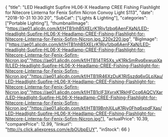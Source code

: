 {
	"title": "LED Headlight Supfire HL06-X Headlamp CREE Fishing Flashlight for Nitecore Linterna for Fenix Sofirn Nicron Convoy Light S113",
	"date": "2018-10-31 10:30:20",
	"SubCat": ["Lights & Lighting"],
	"categories": ["Portable Lighting"],
	"thumbnailImage": "https://ae01.alicdn.com/kf/HTB1nhB5XELrK1Rjy1zbq6AenFXaN/LED-Headlight-Supfire-HL06-X-Headlamp-CREE-Fishing-Flashlight-for-Nitecore-Linterna-for-Fenix-Sofirn-Nicron.jpg_220x220.jpg",
	"BigImage": ["https://ae01.alicdn.com/kf/HTB1nhB5XELrK1Rjy1zbq6AenFXaN/LED-Headlight-Supfire-HL06-X-Headlamp-CREE-Fishing-Flashlight-for-Nitecore-Linterna-for-Fenix-Sofirn-Nicron.jpg","https://ae01.alicdn.com/kf/HTB14TR5Xs_vK1RkSmRyq6xwupXaR/LED-Headlight-Supfire-HL06-X-Headlamp-CREE-Fishing-Flashlight-for-Nitecore-Linterna-for-Fenix-Sofirn-Nicron.jpg","https://ae01.alicdn.com/kf/HTB1IR46XzDuK1RjSszdq6xGLpXau/LED-Headlight-Supfire-HL06-X-Headlamp-CREE-Fishing-Flashlight-for-Nitecore-Linterna-for-Fenix-Sofirn-Nicron.jpg","https://ae01.alicdn.com/kf/HTB1cIF3XyrxK1RkHFCcq6AQCVXar/LED-Headlight-Supfire-HL06-X-Headlamp-CREE-Fishing-Flashlight-for-Nitecore-Linterna-for-Fenix-Sofirn-Nicron.jpg","https://ae01.alicdn.com/kf/HTB19BnhXjLuK1Rjy0Fhq6xpdFXas/LED-Headlight-Supfire-HL06-X-Headlamp-CREE-Fishing-Flashlight-for-Nitecore-Linterna-for-Fenix-Sofirn-Nicron.jpg"],
	"actualPrice": 10.39,
	"comparePrice": 12.99,
	"linkurl": "http://s.click.aliexpress.com/e/bOUbpEUY",
	"inStock": 66
}
